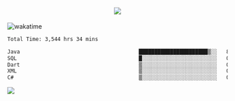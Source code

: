 <h1 align="center">
  <img src="https://readme-typing-svg.herokuapp.com/?font=Righteous&size=35&center=true&vCenter=true&width=500&height=70&duration=4000&lines=Hi!+%F0%9F%91%8B+I%27m+Ali%20Osman!;" />
</h1>


![wakatime](https://wakatime.com/share/@aliosmanoktar/3a8ffe71-6da4-4964-913b-2f09afbe53bf.svg?cache=none)
<!--START_SECTION:waka-->

```txt
Total Time: 3,544 hrs 34 mins

Java                                      ██████████████████████▒░░   89.14 %
SQL                                       █░░░░░░░░░░░░░░░░░░░░░░░░   03.85 %
Dart                                      ▒░░░░░░░░░░░░░░░░░░░░░░░░   01.96 %
XML                                       ▒░░░░░░░░░░░░░░░░░░░░░░░░   01.08 %
C#                                        ▒░░░░░░░░░░░░░░░░░░░░░░░░   00.72 %
```

<!--END_SECTION:waka-->

<img src="https://profile-counter.glitch.me/aliosmanoktar/count.svg" />


